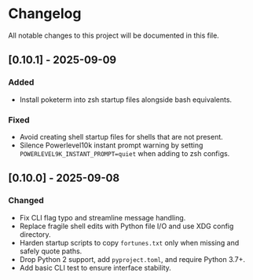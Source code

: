 # Changelog

All notable changes to this project will be documented in this file.

## [0.10.1] - 2025-09-09
### Added
- Install poketerm into zsh startup files alongside bash equivalents.
### Fixed
- Avoid creating shell startup files for shells that are not present.
- Silence Powerlevel10k instant prompt warning by setting
  `POWERLEVEL9K_INSTANT_PROMPT=quiet` when adding to zsh configs.

## [0.10.0] - 2025-09-08
### Changed
- Fix CLI flag typo and streamline message handling.
- Replace fragile shell edits with Python file I/O and use XDG config directory.
- Harden startup scripts to copy `fortunes.txt` only when missing and safely quote paths.
- Drop Python 2 support, add `pyproject.toml`, and require Python 3.7+.
- Add basic CLI test to ensure interface stability.

